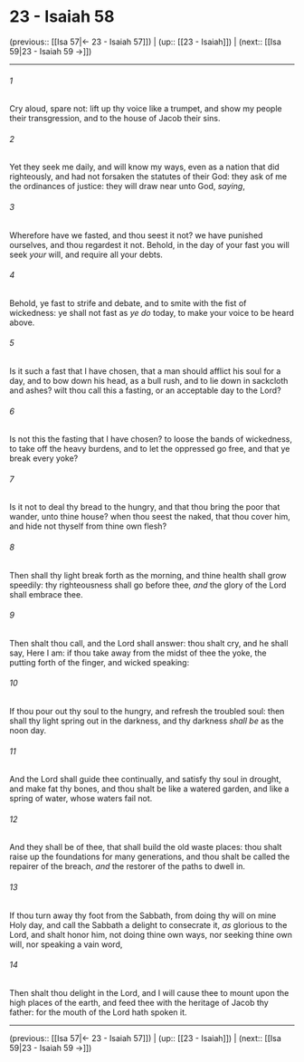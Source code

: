 # 23 - Isaiah 58

(previous:: [[Isa 57|← 23 - Isaiah 57]]) | (up:: [[23 - Isaiah]]) | (next:: [[Isa 59|23 - Isaiah 59 →]])

***


###### 1 
Cry aloud, spare not: lift up thy voice like a trumpet, and show my people their transgression, and to the house of Jacob their sins. 

###### 2 
Yet they seek me daily, and will know my ways, even as a nation that did righteously, and had not forsaken the statutes of their God: they ask of me the ordinances of justice: they will draw near unto God, _saying_, 

###### 3 
Wherefore have we fasted, and thou seest it not? we have punished ourselves, and thou regardest it not. Behold, in the day of your fast you will seek _your_ will, and require all your debts. 

###### 4 
Behold, ye fast to strife and debate, and to smite with the fist of wickedness: ye shall not fast as _ye do_ today, to make your voice to be heard above. 

###### 5 
Is it such a fast that I have chosen, that a man should afflict his soul for a day, and to bow down his head, as a bull rush, and to lie down in sackcloth and ashes? wilt thou call this a fasting, or an acceptable day to the Lord? 

###### 6 
Is not this the fasting that I have chosen? to loose the bands of wickedness, to take off the heavy burdens, and to let the oppressed go free, and that ye break every yoke? 

###### 7 
Is it not to deal thy bread to the hungry, and that thou bring the poor that wander, unto thine house? when thou seest the naked, that thou cover him, and hide not thyself from thine own flesh? 

###### 8 
Then shall thy light break forth as the morning, and thine health shall grow speedily: thy righteousness shall go before thee, _and_ the glory of the Lord shall embrace thee. 

###### 9 
Then shalt thou call, and the Lord shall answer: thou shalt cry, and he shall say, Here I am: if thou take away from the midst of thee the yoke, the putting forth of the finger, and wicked speaking: 

###### 10 
If thou pour out thy soul to the hungry, and refresh the troubled soul: then shall thy light spring out in the darkness, and thy darkness _shall be_ as the noon day. 

###### 11 
And the Lord shall guide thee continually, and satisfy thy soul in drought, and make fat thy bones, and thou shalt be like a watered garden, and like a spring of water, whose waters fail not. 

###### 12 
And they shall be of thee, that shall build the old waste places: thou shalt raise up the foundations for many generations, and thou shalt be called the repairer of the breach, _and_ the restorer of the paths to dwell in. 

###### 13 
If thou turn away thy foot from the Sabbath, from doing thy will on mine Holy day, and call the Sabbath a delight to consecrate it, _as_ glorious to the Lord, and shalt honor him, not doing thine own ways, nor seeking thine own will, nor speaking a vain word, 

###### 14 
Then shalt thou delight in the Lord, and I will cause thee to mount upon the high places of the earth, and feed thee with the heritage of Jacob thy father: for the mouth of the Lord hath spoken it.

***

(previous:: [[Isa 57|← 23 - Isaiah 57]]) | (up:: [[23 - Isaiah]]) | (next:: [[Isa 59|23 - Isaiah 59 →]])
